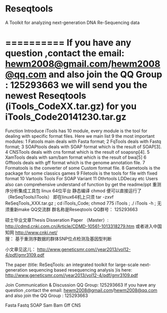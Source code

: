 Reseqtools
==========

A Toolkit for analyzing next-generation DNA Re-Sequencing data

==========
If you have any question ,contact the email: hewm2008@gmail.com/hewm2008@qq.com  and also join the QQ Group : 125293663
we will send you the newest  Reseqtools (iTools_CodeXX.tar.gz)  for you  
iTools_Code20141230.tar.gz
==========
Function Introduce
iTools has 10 module, every module is the tool for dealing with specific format files. Here we main list 9  the most important modules:
1 Fatools                   main deals with Fasta format;
2 FqTools                  deals with Fastq format;
3 SOAPtools                deals with SOAP format which is the result of SOAP[3].
4 CNSTools                 deals with cns format which is the result of soapsnp[4].
5 XamTools                 deals with sam/bam format which is the result of bwa[5]
6 Gfftools                 deals with gff format which is the genome annotation file.
7 Formatools               is the converter of some Custom format file.
8 Gametools                is the package for some classics games
9 Filetools                 is the tools for file with fixed format 
10 Vartools                 Tools For SOAP Variant
11 Othrtools                LDDecay etc
Users also can comprehensive understand of function by get the readme/ppt
重测序分析集成工具包 linux 64位平台 静态编译 chmod 便可以直接运行了 （ReSeqTools/iTools）
即在linux64机上只须 tar -zxvf  ReSeqTools_XXX.tar.gz   ;  cd   iTools_Code;  chmod 775 iTools ;  ./ iTools  -h   ; 无须重新make 
QQ交流群 群名称是Reseqtools  QQ群号： 125293663

硕士毕业文章Thesis Disseration Paper （Master）: 
http://cdmd.cnki.com.cn/Article/CDMD-10561-1013318279.htm
或者进入中国知网  http://www.cnki.net/  
搜： 基于重测序数据的群体SNP位点检测及基因型判断

小文章见这儿：
http://www.geneticsmr.com//year2013/vol12-4/pdf/gmr3109.pdf

The paper (title: ReSeqTools: an integrated toolkit for large-scale next-generation sequencing based resequencing analysis  )is here:
http://www.geneticsmr.com//year2013/vol12-4/pdf/gmr3109.pdf


Join Communication & Discussion QQ Group: 125293663
If you have any question ,contact the email: hewm2008@gmail.com/hewm2008@qq.com  and also join the QQ Group : 125293663

Fasta  Fastq  SOAP  Sam Bam Gff CNS
